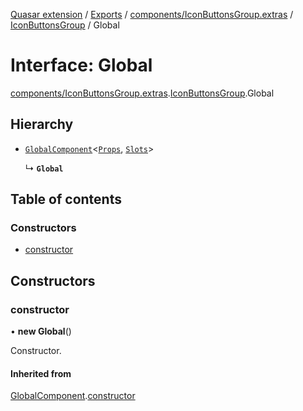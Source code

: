[Quasar extension](../index.md) / [Exports](../modules.md) / [components/IconButtonsGroup.extras](../modules/components_IconButtonsGroup_extras.md) / [IconButtonsGroup](../modules/components_IconButtonsGroup_extras.IconButtonsGroup.md) / Global

# Interface: Global

[components/IconButtonsGroup.extras](../modules/components_IconButtonsGroup_extras.md).[IconButtonsGroup](../modules/components_IconButtonsGroup_extras.IconButtonsGroup.md).Global

## Hierarchy

- [`GlobalComponent`](components_api_misc.GlobalComponent.md)<[`Props`](components_IconButtonsGroup_extras.IconButtonsGroup.Props.md), [`Slots`](components_IconButtonsGroup_extras.IconButtonsGroup.Slots.md)\>

  ↳ **`Global`**

## Table of contents

### Constructors

- [constructor](components_IconButtonsGroup_extras.IconButtonsGroup.Global.md#constructor)

## Constructors

### constructor

• **new Global**()

Constructor.

#### Inherited from

[GlobalComponent](components_api_misc.GlobalComponent.md).[constructor](components_api_misc.GlobalComponent.md#constructor)

